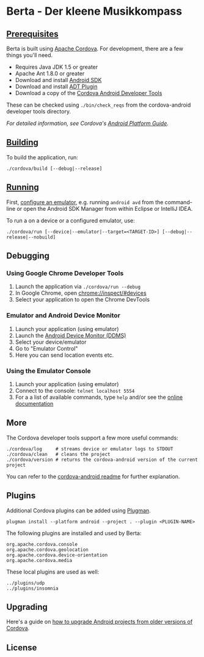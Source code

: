 # Berta - Der kleene Musikkompass

## [Prerequisites](http://cordova.apache.org/docs/en/3.5.0/guide_platforms_android_index.md.html#Android%20Platform%20Guide_install_cordova_shell_tools)

Berta is built using [Apache Cordova](http://cordova.apache.org/). For development, there are a few things you'll need.

- Requires Java JDK 1.5 or greater
- Apache Ant 1.8.0 or greater
- Download and install [Android SDK](http://developer.android.com/sdk/index.html)
- Download and install [ADT Plugin](http://developer.android.com/tools/sdk/eclipse-adt.html)
- Download a copy of the [Cordova Android Developer Tools](https://github.com/apache/cordova-android/releases)

These can be checked using `./bin/check_reqs` from the cordova-android developer tools directory.

*For detailed information, see Cordova's [Android Platform Guide](http://cordova.apache.org/docs/en/3.5.0/guide_platforms_index.md.html#Platform%20Guides_android).*

## [Building](http://cordova.apache.org/docs/en/3.5.0/guide_platforms_android_tools.md.html#Android%20Shell%20Tool%20Guide_build)

To build the application, run:

    ./cordova/build [--debug|--release]

## [Running](http://cordova.apache.org/docs/en/3.5.0/guide_platforms_android_tools.md.html#Android%20Shell%20Tool%20Guide_run_the_app)

First, [configure an emulator](http://cordova.apache.org/docs/en/3.5.0/guide_platforms_android_index.md.html#Android%20Platform%20Guide_configure_an_emulator), e.g. running `android avd` from the command-line or open the Android SDK Manager from within Eclipse or IntelliJ IDEA.

To run a on a device or a configured emulator, use:

    ./cordova/run [--device|--emulator|--target=<TARGET-ID>] [--debug|--release|--nobuild]

## Debugging

### Using Google Chrome Developer Tools

1. Launch the application via `./cordova/run --debug`
2. In Google Chrome, open [chrome://inspect/#devices](chrome://inspect/#devices)
3. Select your application to open the Chrome DevTools

### Emulator and Android Device Monitor

1. Launch your application (using emulator)
2. Launch the [Android Device Monitor (DDMS)](http://developer.android.com/tools/debugging/ddms.html)
3. Select your device/emulator
4. Go to "Emulator Control"
5. Here you can send location events etc.

### Using the Emulator Console

1. Launch your application (using emulator)
2. Connect to the console: `telnet localhost 5554`
3. For a a list of available commands, type `help` and/or see the [online documentation](http://developer.android.com/tools/devices/emulator.html#console)

## More

The Cordova developer tools support a few more useful commands:

    ./cordova/log     # streams device or emulator logs to STDOUT
    ./cordova/clean   # cleans the project
    ./cordova/version # returns the cordova-android version of the current project

You can refer to the [cordova-android readme](https://github.com/apache/cordova-android/blob/master/README.md) for further explanation.

## Plugins

Additional Cordova plugins can be added using [Plugman](http://cordova.apache.org/docs/en/3.5.0/plugin_ref_plugman.md.html#Using%20Plugman%20to%20Manage%20Plugins).

    plugman install --platform android --project . --plugin <PLUGIN-NAME>

The following plugins are installed and used by Berta:

    org.apache.cordova.console
    org.apache.cordova.geolocation
    org.apache.cordova.device-orientation
    org.apache.cordova.media

These local plugins are used as well:

    ../plugins/udp
    ../plugins/insomnia

## Upgrading

Here's a guide on [how to upgrade Android projects from older versions of Cordova](http://cordova.apache.org/docs/en/3.5.0/guide_platforms_android_upgrade.md.html#Upgrading%20Android).

## License
